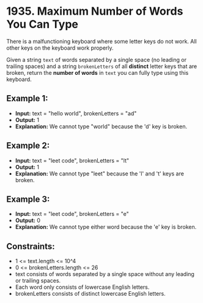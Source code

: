 # 1935. Maximum Number of Words You Can Type

There is a malfunctioning keyboard where some letter keys do not work. All other keys on the keyboard work properly.

Given a string `text` of words separated by a single space (no leading or trailing spaces) and a string `brokenLetters` of all **distinct** letter keys that are broken, return the **number of words** in `text` you can fully type using this keyboard.

## Example 1:

- **Input:** text = "hello world", brokenLetters = "ad"
- **Output:** 1
- **Explanation:** We cannot type "world" because the 'd' key is broken.

## Example 2:

- **Input:** text = "leet code", brokenLetters = "lt"
- **Output:** 1
- **Explanation:** We cannot type "leet" because the 'l' and 't' keys are broken.

## Example 3:

- **Input:** text = "leet code", brokenLetters = "e"
- **Output:** 0
- **Explanation:** We cannot type either word because the 'e' key is broken.
 

## Constraints:

- 1 <= text.length <= 10^4
- 0 <= brokenLetters.length <= 26
- text consists of words separated by a single space without any leading or trailing spaces.
- Each word only consists of lowercase English letters.
- brokenLetters consists of distinct lowercase English letters.